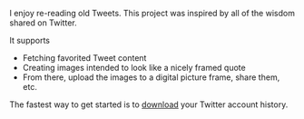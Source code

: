 I enjoy re-reading old Tweets. This project was inspired by all of the wisdom shared on Twitter.

It supports
- Fetching favorited Tweet content
- Creating images intended to look like a nicely framed quote
- From there, upload the images to a digital picture frame, share them, etc.

The fastest way to get started is to [download](https://help.twitter.com/en/managing-your-account/how-to-download-your-twitter-archive) your Twitter account history.
